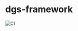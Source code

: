 # dgs-framework

![CI](https://github.com/Netflix/dgs-framework/workflows/CI/badge.svg?branch=master)
